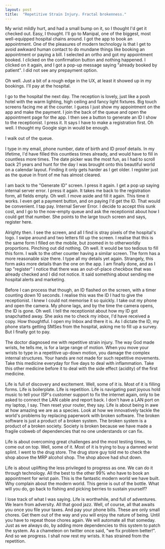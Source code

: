 ```yaml
---
layout: post
title:  "Repetitive Strain Injury. Fractal brokenness."
---
```


<div dir="ltr"><div>My wrist mildly hurt, and had a small bump on it, so I thought I&#39;d get it checked out. Easy, I thought. I&#39;ll go to Manipal, one of the biggest, most well-equipped hospital chains around. I got the app to book an appointment. One of the pleasures of modern technology is that I get to avoid awkward human contact to do mundane things like booking an appointment or paying a bill. I selected an ortho and got my appointment booked. I clicked on the confirmation button and nothing happened. I clicked on it again, and I got a pop-up message saying &quot;already booked by patient&quot;. I did not see any prepayment option.<br></div><div><br></div><div>Oh well. Just a bit of a rough edge in the UX, at least it showed up in my bookings. I&#39;ll pay at the hospital.<br></div><div><br></div><div>I go to the hospital the next day. The reception is lovely, just like a posh hotel with the warm lighting, high ceiling and fancy light fixtures. Big touch screens facing me at the counter. I guess I just show my appointment on the app and make the payment. I join the back of the queue and open the appointment page for the app. I then see a button to generate an ID I show to the receptionist. I press it. It says I have to make a registration first. Oh well. I thought my Google sign in would be enough.</div><div><br></div><div>I walk out of the queue.</div><div><br></div><div>I type in my email, phone number, date of birth and ID proof details. In my lifetime, I&#39;d have filled this countless times already, and would have to fill in countless more times. The date picker was the most fun, as I had to scroll back 21 years and hunt for the day I was brought onto this beautiful world on a calendar layout. Finding it only gets harder as I get older. I register just as the queue in front of me has almost cleared.</div><div><br></div><div>I am back to the &quot;Generate ID&quot; screen. I press it again. I get a pop up saying internal server error. I press it again. It takes me back to the registration form, all fields empty. Oh well. I move aside and fill it again. This time it works. I even get a payment button, and on paying I&#39;d get the ID. That would be convenient. I tap pay. Internal Server Error. I decide to accept this sunk cost, and I go to the now-empty queue and ask the receptionist about how I could get that number. She points to the large touch screen and says, register here.</div><div><br></div><div>Alrighty then. I see the screen, and all I find is stray pixels of the hospital&#39;s logo. I swipe around and two letters fill up the screen. I realise that this is the same form I filled on the mobile, but zoomed in to otherworldly proportions. Pinching out did nothing. Oh well. It would be too tedious to fill this form. I walk to the other counter having a similar screen. The form has a more reasonable size there. I type all my details yet again. Strangely, this form asks more details than the one on the app. I am finally done, and as I tap &quot;register&quot; I notice that there was an out-of-place checkbox that was already checked and I did not notice. It said something about sending me hospital alerts and marketing.</div><div><br></div><div>Before I can process that though, an ID flashed on the screen, with a timer counting down 10 seconds. I realise this was the ID I had to give the receptionist. I knew I could not memorise it so quickly. I take out my phone and open the camera. My phone lags, and by the time the camera opens, the ID is gone. Oh well. I tell the receptionist about how my ID got snapchatted away. She asks me to check my inbox, I&#39;d have received a copy. How thoughtful. I open my Inbox and there it is. As I dictate the ID, my phone starts getting SMSes from the hospital, asking me to fill up a survey. But I finally got to pay.</div><div><br></div><div>The doctor diagnosed me with repetitive strain injury. The way God made wrists, he tells me, is for a large range of motion. When you move your wrists to type in a repetitive up-down motion, you damage the complex internal structures. Your hands are not made for such repetitive movements. Take this medicine everyday for five days to deal with inflammation. Take this other medicine before it to deal with the side effect (acidity) of the first medicine.<br></div><div><br></div><div>Life is full of discovery and excitement. Well, some of it is. Most of it is filling forms. Life is boilerplate. Life is repetition. Life is navigating past joyous hold music to tell your ISP&#39;s customer support to fix the internet again, only to be asked to connect the LAN cable and report back. I don&#39;t have a LAN port on my laptop, I say. Then reset your router, they say. Life is about being in awe at how amazing we are as a species. Look at how we innovatively tackle the world&#39;s problems by replacing paperwork with broken software. The broken software is just a product of a broken system. The broken system is a product of a broken society. Society is broken because we have made a fragile cobweb of dependencies that no one understands or can fix.</div><div><br></div><div>Life is about overcoming great challenges and the most testing times, to come out on top. Well, some of it. Most of it is trying to buy a damned wrist splint. I went to the drug store. The drug store guy told me to check the shop above the MRP alcohol shop. The shop above had shut down.</div><div><br></div><div>Life is about uplifting the less privileged to progress as one. We can do it through technology. All the best to the other 99% who have to book an appointment for wrist pain. This is the fantastic modern world we have built. Why complain about the
 modern world. This genie is out of the bottle. What will you do, go 
back to fishing and picking berries to sustain yourself?</div><div><br></div><div>I lose track of what I was saying. Life is worthwhile, and full of adventures. We learn from adversity. All that good jazz. Well, of course, all that awaits you once you file your taxes. And pay your phone bills. These are only small chores. Get them out of the way and you will enjoy the nature of being. Until you have to repeat those chores again. We will automate all that someday. Just as we always do, by adding more dependencies to this system to patch the system. As a chameleon on twitter once said, &quot;we fix problem better!&quot;. And so we progress. I shall now rest my wrists. It has strained from the repetition.<br></div></div>
